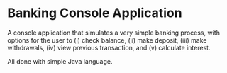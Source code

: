 # Banking Console Application

A console application that simulates a very simple banking process, with options for the user to (i) check balance, (ii) make deposit, (iii) make withdrawals, (iv) view previous transaction, and (v) calculate interest.

All done with simple Java language.
